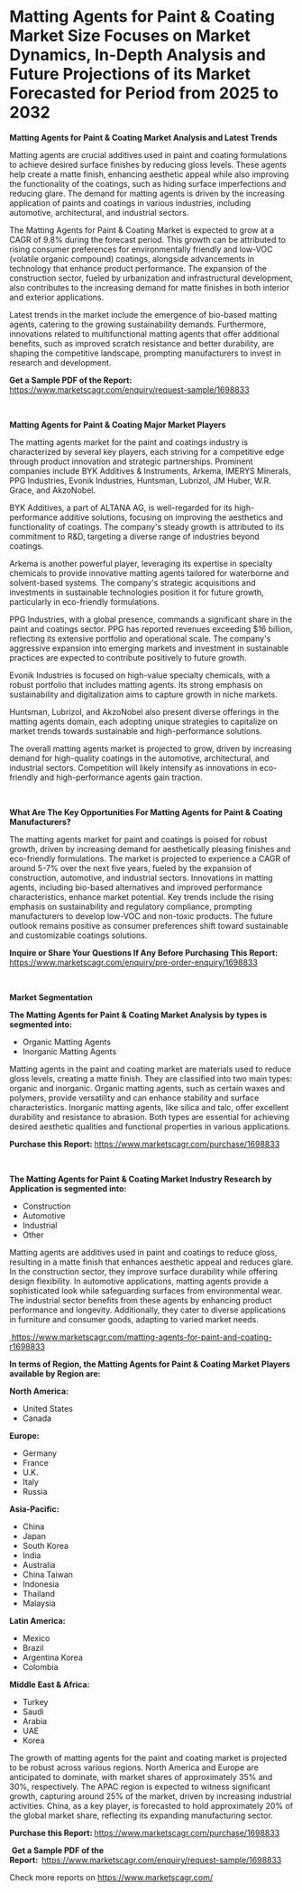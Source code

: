 <p><h1>Matting Agents for Paint & Coating Market Size Focuses on Market Dynamics, In-Depth Analysis and Future Projections of its Market Forecasted for Period from 2025 to 2032</h1></p><p><strong>Matting Agents for Paint & Coating Market Analysis and Latest Trends</strong></p>
<p><p>Matting agents are crucial additives used in paint and coating formulations to achieve desired surface finishes by reducing gloss levels. These agents help create a matte finish, enhancing aesthetic appeal while also improving the functionality of the coatings, such as hiding surface imperfections and reducing glare. The demand for matting agents is driven by the increasing application of paints and coatings in various industries, including automotive, architectural, and industrial sectors.</p><p>The Matting Agents for Paint & Coating Market is expected to grow at a CAGR of 9.8% during the forecast period. This growth can be attributed to rising consumer preferences for environmentally friendly and low-VOC (volatile organic compound) coatings, alongside advancements in technology that enhance product performance. The expansion of the construction sector, fueled by urbanization and infrastructural development, also contributes to the increasing demand for matte finishes in both interior and exterior applications.</p><p>Latest trends in the market include the emergence of bio-based matting agents, catering to the growing sustainability demands. Furthermore, innovations related to multifunctional matting agents that offer additional benefits, such as improved scratch resistance and better durability, are shaping the competitive landscape, prompting manufacturers to invest in research and development.</p></p>
<p><strong>Get a Sample PDF of the Report:&nbsp;</strong> <a href="https://www.marketscagr.com/enquiry/request-sample/1698833?utm_campaign=1889&utm_medium=2&utm_source=Github&utm_content=ia&utm_term=09012025&utm_id=matting-agents-for-paint-coating">https://www.marketscagr.com/enquiry/request-sample/1698833</a></p>
<p>&nbsp;</p>
<p><strong>Matting Agents for Paint & Coating Major Market Players</strong></p>
<p><p>The matting agents market for the paint and coatings industry is characterized by several key players, each striving for a competitive edge through product innovation and strategic partnerships. Prominent companies include BYK Additives & Instruments, Arkema, IMERYS Minerals, PPG Industries, Evonik Industries, Huntsman, Lubrizol, JM Huber, W.R. Grace, and AkzoNobel.</p><p>BYK Additives, a part of ALTANA AG, is well-regarded for its high-performance additive solutions, focusing on improving the aesthetics and functionality of coatings. The company's steady growth is attributed to its commitment to R&D, targeting a diverse range of industries beyond coatings.</p><p>Arkema is another powerful player, leveraging its expertise in specialty chemicals to provide innovative matting agents tailored for waterborne and solvent-based systems. The company's strategic acquisitions and investments in sustainable technologies position it for future growth, particularly in eco-friendly formulations.</p><p>PPG Industries, with a global presence, commands a significant share in the paint and coatings sector. PPG has reported revenues exceeding $16 billion, reflecting its extensive portfolio and operational scale. The company's aggressive expansion into emerging markets and investment in sustainable practices are expected to contribute positively to future growth.</p><p>Evonik Industries is focused on high-value specialty chemicals, with a robust portfolio that includes matting agents. Its strong emphasis on sustainability and digitalization aims to capture growth in niche markets.</p><p>Huntsman, Lubrizol, and AkzoNobel also present diverse offerings in the matting agents domain, each adopting unique strategies to capitalize on market trends towards sustainable and high-performance solutions.</p><p>The overall matting agents market is projected to grow, driven by increasing demand for high-quality coatings in the automotive, architectural, and industrial sectors. Competition will likely intensify as innovations in eco-friendly and high-performance agents gain traction.</p></p>
<p>&nbsp;</p>
<p><strong>What Are The Key Opportunities For Matting Agents for Paint & Coating Manufacturers?</strong></p>
<p><p>The matting agents market for paint and coatings is poised for robust growth, driven by increasing demand for aesthetically pleasing finishes and eco-friendly formulations. The market is projected to experience a CAGR of around 5-7% over the next five years, fueled by the expansion of construction, automotive, and industrial sectors. Innovations in matting agents, including bio-based alternatives and improved performance characteristics, enhance market potential. Key trends include the rising emphasis on sustainability and regulatory compliance, prompting manufacturers to develop low-VOC and non-toxic products. The future outlook remains positive as consumer preferences shift toward sustainable and customizable coatings solutions.</p></p>
<p><strong>Inquire or Share Your Questions If Any Before Purchasing This Report:</strong> <a href="https://www.marketscagr.com/enquiry/pre-order-enquiry/1698833?utm_campaign=1889&utm_medium=2&utm_source=Github&utm_content=ia&utm_term=09012025&utm_id=matting-agents-for-paint-coating">https://www.marketscagr.com/enquiry/pre-order-enquiry/1698833</a></p>
<p>&nbsp;</p>
<p><strong>Market Segmentation</strong></p>
<p><strong>The Matting Agents for Paint & Coating Market Analysis by types is segmented into:</strong></p>
<p><ul><li>Organic Matting Agents</li><li>Inorganic Matting Agents</li></ul></p>
<p><p>Matting agents in the paint and coating market are materials used to reduce gloss levels, creating a matte finish. They are classified into two main types: organic and inorganic. Organic matting agents, such as certain waxes and polymers, provide versatility and can enhance stability and surface characteristics. Inorganic matting agents, like silica and talc, offer excellent durability and resistance to abrasion. Both types are essential for achieving desired aesthetic qualities and functional properties in various applications.</p></p>
<p><strong>Purchase this Report:&nbsp;</strong><a href="https://www.marketscagr.com/purchase/1698833?utm_campaign=1889&utm_medium=2&utm_source=Github&utm_content=ia&utm_term=09012025&utm_id=matting-agents-for-paint-coating">https://www.marketscagr.com/purchase/1698833</a></p>
<p>&nbsp;</p>
<p><strong>The Matting Agents for Paint & Coating Market Industry Research by Application is segmented into:</strong></p>
<p><ul><li>Construction</li><li>Automotive</li><li>Industrial</li><li>Other</li></ul></p>
<p><p>Matting agents are additives used in paint and coatings to reduce gloss, resulting in a matte finish that enhances aesthetic appeal and reduces glare. In the construction sector, they improve surface durability while offering design flexibility. In automotive applications, matting agents provide a sophisticated look while safeguarding surfaces from environmental wear. The industrial sector benefits from these agents by enhancing product performance and longevity. Additionally, they cater to diverse applications in furniture and consumer goods, adapting to varied market needs.</p></p>
<p><a href="https://www.marketscagr.com/matting-agents-for-paint-and-coating-r1698833?utm_campaign=1889&utm_medium=2&utm_source=Github&utm_content=ia&utm_term=09012025&utm_id=matting-agents-for-paint-coating">&nbsp;https://www.marketscagr.com/matting-agents-for-paint-and-coating-r1698833</a></p>
<p><strong>In terms of Region, the Matting Agents for Paint & Coating Market Players available by Region are:</strong></p>
<p>
    <p> <strong> North America: </strong>
        <ul>
            <li>United States</li>
            <li>Canada</li>
        </ul>
        </p> 
    <p> <strong> Europe: </strong>
        <ul>
            <li>Germany</li>
            <li>France</li>
            <li>U.K.</li>
            <li>Italy</li>
            <li>Russia</li>
        </ul>
        </p> 
    <p> <strong> Asia-Pacific: </strong>
        <ul>
            <li>China</li>
            <li>Japan</li>
            <li>South Korea</li>
            <li>India</li>
            <li>Australia</li>
            <li>China Taiwan</li>
            <li>Indonesia</li>
            <li>Thailand</li>
            <li>Malaysia</li>
        </ul>
        </p> 
    <p> <strong> Latin America: </strong>
        <ul>
            <li>Mexico</li>
            <li>Brazil</li>
            <li>Argentina Korea</li>
            <li>Colombia</li>
        </ul>
        </p> 
    <p> <strong> Middle East & Africa: </strong>
        <ul>
            <li>Turkey</li>
            <li>Saudi</li>
            <li>Arabia</li>
            <li>UAE</li>
            <li>Korea</li>
        </ul>
    </p>
    </p>
<p><p>The growth of matting agents for the paint and coating market is projected to be robust across various regions. North America and Europe are anticipated to dominate, with market shares of approximately 35% and 30%, respectively. The APAC region is expected to witness significant growth, capturing around 25% of the market, driven by increasing industrial activities. China, as a key player, is forecasted to hold approximately 20% of the global market share, reflecting its expanding manufacturing sector.</p></p>
<p><strong>Purchase this Report: </strong><a href="https://www.marketscagr.com/purchase/1698833?utm_campaign=1889&utm_medium=2&utm_source=Github&utm_content=ia&utm_term=09012025&utm_id=matting-agents-for-paint-coating">https://www.marketscagr.com/purchase/1698833</a></p>
<p>&nbsp;<strong>Get a Sample PDF of the Report:&nbsp;&nbsp;</strong><a href="https://www.marketscagr.com/enquiry/request-sample/1698833?utm_campaign=1889&utm_medium=2&utm_source=Github&utm_content=ia&utm_term=09012025&utm_id=matting-agents-for-paint-coating">https://www.marketscagr.com/enquiry/request-sample/1698833</a></p>
<p><strong></strong></p>
<p>Check more reports on <a href="https://www.marketscagr.com/?utm_campaign=1889&utm_medium=2&utm_source=Github&utm_content=ia&utm_term=09012025&utm_id=matting-agents-for-paint-coating">https://www.marketscagr.com/</a></p>